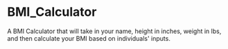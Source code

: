 # BMI_Calculator
A BMI Calculator that will take in your name, height in inches, weight in lbs, and then calculate your BMI based on individuals' inputs.
